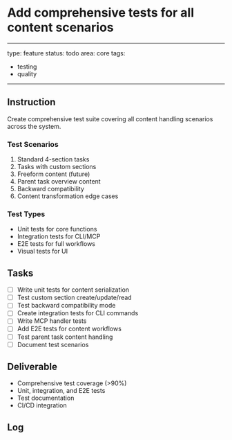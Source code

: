 # Add comprehensive tests for all content scenarios

---
type: feature
status: todo
area: core
tags:
  - testing
  - quality
---


## Instruction
Create comprehensive test suite covering all content handling scenarios across the system.

### Test Scenarios
1. Standard 4-section tasks
2. Tasks with custom sections
3. Freeform content (future)
4. Parent task overview content
5. Backward compatibility
6. Content transformation edge cases

### Test Types
- Unit tests for core functions
- Integration tests for CLI/MCP
- E2E tests for full workflows
- Visual tests for UI

## Tasks
- [ ] Write unit tests for content serialization
- [ ] Test custom section create/update/read
- [ ] Test backward compatibility mode
- [ ] Create integration tests for CLI commands
- [ ] Write MCP handler tests
- [ ] Add E2E tests for content workflows
- [ ] Test parent task content handling
- [ ] Document test scenarios

## Deliverable
- Comprehensive test coverage (>90%)
- Unit, integration, and E2E tests
- Test documentation
- CI/CD integration

## Log
